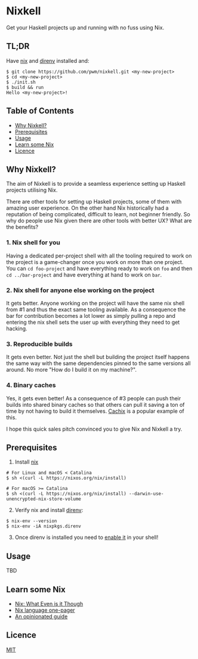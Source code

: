 # Nixkell

Get your Haskell projects up and running with no fuss using Nix.

## TL;DR

Have [nix](https://nixos.org/) and [direnv](https://direnv.net/) installed and:

```
$ git clone https://github.com/pwm/nixkell.git <my-new-project>
$ cd <my-new-project>
$ ./init.sh
$ build && run
Hello <my-new-project>!
```

## Table of Contents

* [Why Nixkell?](#why-nixkell)
* [Prerequisites](#Prerequisites)
* [Usage](#usage)
* [Learn some Nix](#learn-some-nix)
* [Licence](#licence)

## Why Nixkell?

The aim of Nixkell is to provide a seamless experience setting up Haskell projects utilising Nix. 

There are other tools for setting up Haskell projects, some of them with amazing user experience. On the other hand Nix historically had a reputation of being complicated, difficult to learn, not beginner friendly. So why do people use Nix given there are other tools with better UX? What are the benefits?

### 1. Nix shell for you

Having a dedicated per-project shell with all the tooling required to work on the project is a game-changer once you work on more than one project. You can `cd foo-project` and have everything ready to work on `foo` and then `cd ../bar-project` and have everything at hand to work on `bar`.

### 2. Nix shell for anyone else working on the project

It gets better. Anyone working on the project will have the same nix shell from #1 and thus the exact same tooling available. As a consequence the bar for contribution becomes a lot lower as simply pulling a repo and entering the nix shell sets the user up with everything they need to get hacking.

### 3. Reproducible builds

It gets even better. Not just the shell but building the project itself happens the same way with the same dependencies pinned to the same versions all around. No more "How do I build it on my machine?".

### 4. Binary caches

Yes, it gets even better! As a consequence of #3 people can push their builds into shared binary caches so that others can pull it saving a ton of time by not having to build it themselves. [Cachix](https://cachix.org/) is a popular example of this.

I hope this quick sales pitch convinced you to give Nix and Nixkell a try.

## Prerequisites

1. Install [nix](https://nixos.org/)

```
# For Linux and macOS < Catalina
$ sh <(curl -L https://nixos.org/nix/install)
```

```
# For macOS >= Catalina
$ sh <(curl -L https://nixos.org/nix/install) --darwin-use-unencrypted-nix-store-volume
```

2. Verify nix and install [direnv](https://direnv.net/):

```
$ nix-env --version
$ nix-env -iA nixpkgs.direnv
```

3. Once direnv is installed you need to [enable it](https://direnv.net/docs/hook.html)  in your shell!

## Usage

TBD

## Learn some Nix

- [Nix: What Even is it Though](https://www.youtube.com/watch?v=6iVXaqUfHi4)
- [Nix language one-pager](https://github.com/tazjin/nix-1p)
- [An opinionated guide](https://nix.dev/)

## Licence

[MIT](LICENSE)
